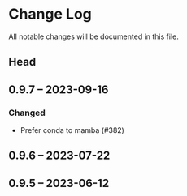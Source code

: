 # Change Log

All notable changes will be documented in this file.

## Head

## 0.9.7 &ndash; 2023-09-16

### Changed

* Prefer conda to mamba (#382)

## 0.9.6 &ndash; 2023-07-22

## 0.9.5 &ndash; 2023-06-12
